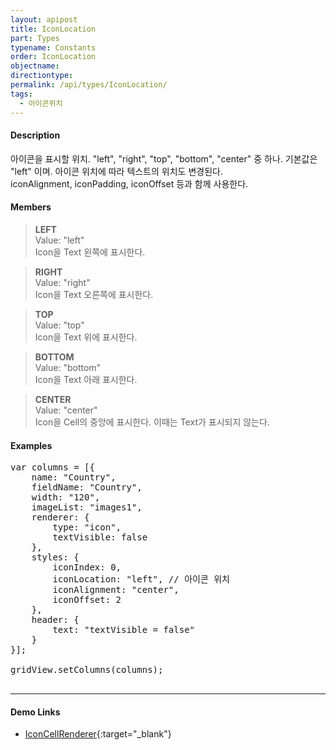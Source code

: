 ```yaml
---
layout: apipost
title: IconLocation
part: Types
typename: Constants
order: IconLocation
objectname: 
directiontype: 
permalink: /api/types/IconLocation/
tags:
  - 아이콘위치
---
```



#### Description

 아이콘을 표시할 위치. "left", "right", "top", "bottom", "center" 중 하나. 기본값은 "left" 이며. 아이콘 위치에 따라 텍스트의 위치도 변경된다.  
iconAlignment, iconPadding, iconOffset 등과 함께 사용한다.
  
#### Members

> **LEFT**  
> Value: "left"  
> Icon을 Text 왼쪽에 표시한다.  

> **RIGHT**  
> Value: "right"  
> Icon을 Text 오른쪽에 표시한다.  

> **TOP**  
> Value: "top"  
> Icon을 Text 위에 표시한다.  

> **BOTTOM**   
> Value: "bottom"  
> Icon을 Text 아래 표시한다.  

> **CENTER**   
> Value: "center"  
> Icon을 Cell의 중앙에 표시한다. 이때는 Text가 표시되지 않는다.  

#### Examples 

<pre class="prettyprint">
var columns = [{
    name: "Country",
    fieldName: "Country",
    width: "120",
    imageList: "images1",
    renderer: {
        type: "icon",
        textVisible: false
    },
    styles: {
        iconIndex: 0,
        iconLocation: "left", // 아이콘 위치
        iconAlignment: "center",
        iconOffset: 2
    },
    header: {
        text: "textVisible = false"
    }
}];

gridView.setColumns(columns);

</pre>

---

#### Demo Links

* [IconCellRenderer](http://demo.realgrid.com/Demo/IconCellRenderer){:target="_blank"}